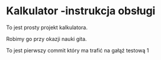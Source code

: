 # Kalkulator -instrukcja obsługi
To jest prosty projekt kalkulatora.

Robimy go przy okazji nauki gita.

To jest pierwszy commit który ma trafić na gałąź testową 1